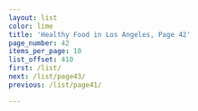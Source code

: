 ```yaml
---
layout: list
color: lime
title: 'Healthy Food in Los Angeles, Page 42'
page_number: 42
items_per_page: 10
list_offset: 410
first: /list/
next: /list/page43/
previous: /list/page41/

---
```

